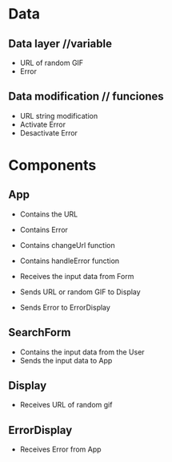 # Data

## Data layer //variable

- URL of random GIF
- Error

## Data modification // funciones

- URL string modification
- Activate Error
- Desactivate Error

# Components

## App

- Contains the URL
- Contains Error

- Contains changeUrl function
- Contains handleError function

- Receives the input data from Form

- Sends URL or random GIF to Display
- Sends Error to ErrorDisplay

## SearchForm

- Contains the input data from the User
- Sends the input data to App

## Display

- Receives URL of random gif

## ErrorDisplay

- Receives Error from App
